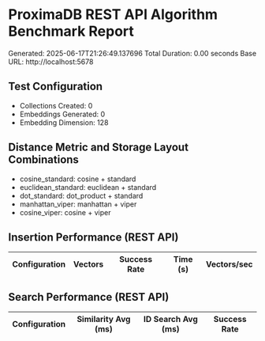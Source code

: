 # ProximaDB REST API Algorithm Benchmark Report
Generated: 2025-06-17T21:26:49.137696
Total Duration: 0.00 seconds
Base URL: http://localhost:5678

## Test Configuration
- Collections Created: 0
- Embeddings Generated: 0
- Embedding Dimension: 128

## Distance Metric and Storage Layout Combinations
- cosine_standard: cosine + standard
- euclidean_standard: euclidean + standard
- dot_standard: dot_product + standard
- manhattan_viper: manhattan + viper
- cosine_viper: cosine + viper

## Insertion Performance (REST API)
| Configuration | Vectors | Success Rate | Time (s) | Vectors/sec |
|---------------|---------|--------------|----------|-------------|

## Search Performance (REST API)
| Configuration | Similarity Avg (ms) | ID Search Avg (ms) | Success Rate |
|---------------|---------------------|-------------------|--------------|